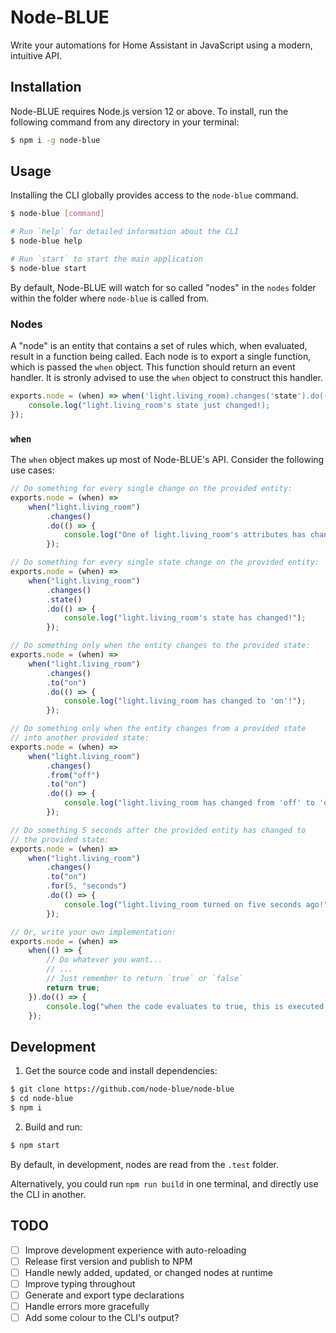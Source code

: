 # Node-BLUE

Write your automations for Home Assistant in JavaScript using a modern, intuitive API.

## Installation

Node-BLUE requires Node.js version 12 or above. To install, run the following command from any directory in your terminal:

```sh
$ npm i -g node-blue
```

## Usage

Installing the CLI globally provides access to the `node-blue` command.

```sh
$ node-blue [command]

# Run `help` for detailed information about the CLI
$ node-blue help

# Run `start` to start the main application
$ node-blue start
```

By default, Node-BLUE will watch for so called "nodes" in the `nodes` folder within the folder where `node-blue` is called from.

### Nodes

A "node" is an entity that contains a set of rules which, when evaluated, result in a function being called. Each node is to export
a single function, which is passed the `when` object. This function should return an event handler. It is stronly advised to use the
`when` object to construct this handler.

```js
exports.node = (when) => when('light.living_room).changes('state').do(() => {
    console.log("light.living_room's state just changed!);
});
```

### `when`

The `when` object makes up most of Node-BLUE's API. Consider the following use cases:

```js
// Do something for every single change on the provided entity:
exports.node = (when) =>
    when("light.living_room")
        .changes()
        .do(() => {
            console.log("One of light.living_room's attributes has changed!");
        });

// Do something for every single state change on the provided entity:
exports.node = (when) =>
    when("light.living_room")
        .changes()
        .state()
        .do(() => {
            console.log("light.living_room's state has changed!");
        });

// Do something only when the entity changes to the provided state:
exports.node = (when) =>
    when("light.living_room")
        .changes()
        .to("on")
        .do(() => {
            console.log("light.living_room has changed to 'on'!");
        });

// Do something only when the entity changes from a provided state
// into another provided state:
exports.node = (when) =>
    when("light.living_room")
        .changes()
        .from("off")
        .to("on")
        .do(() => {
            console.log("light.living_room has changed from 'off' to 'on'!");
        });

// Do something 5 seconds after the provided entity has changed to
// the provided state:
exports.node = (when) =>
    when("light.living_room")
        .changes()
        .to("on")
        .for(5, "seconds")
        .do(() => {
            console.log("light.living_room turned on five seconds ago!");
        });

// Or, write your own implementation:
exports.node = (when) =>
    when(() => {
        // Do whatever you want...
        // ...
        // Just remember to return `true` or `false`
        return true;
    }).do(() => {
        console.log("when the code evaluates to true, this is executed!");
    });
```

## Development

1. Get the source code and install dependencies:

```sh
$ git clone https://github.com/node-blue/node-blue
$ cd node-blue
$ npm i
```

2. Build and run:

```sh
$ npm start
```

By default, in development, nodes are read from the `.test` folder.

Alternatively, you could run `npm run build` in one terminal, and directly use the CLI in another.

## TODO

-   [ ] Improve development experience with auto-reloading
-   [ ] Release first version and publish to NPM
-   [ ] Handle newly added, updated, or changed nodes at runtime
-   [ ] Improve typing throughout
-   [ ] Generate and export type declarations
-   [ ] Handle errors more gracefully
-   [ ] Add some colour to the CLI's output?
